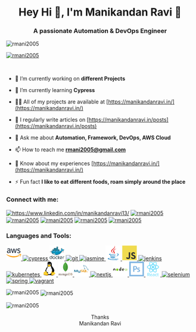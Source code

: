 
<h1 align="center">Hey Hi 👋, I'm Manikandan Ravi 👋</h1>
<h3 align="center">A passionate Automation & DevOps Engineer</h3>

<p align="left"> <img src=https://komarev.com/ghpvc/?username=rmani2005&label=Profile%20views&color=0e75b6&style=flat alt="rmani2005" /> </p>

<p align="left"> <a href=https://github.com/ryo-ma/github-profile-trophy><img src=https://github-profile-trophy.vercel.app/?username=rmani2005 alt="rmani2005" /></a> </p>

<p align="left"> <a href=https://twitter.com/ target="blank"><img src=https://img.shields.io/twitter/follow/?logo=twitter&style=for-the-badge alt="" /></a> </p>

- 🔭 I’m currently working on **different Projects**

- 🌱 I’m currently learning **Cypress**

- 👨‍💻 All of my projects are available at [https://manikandanravi.in/](https://manikandanravi.in/)

- 📝 I regularly write articles on [https://manikandanravi.in/posts](https://manikandanravi.in/posts)

- 💬 Ask me about **Automation, Framework, DevOps, AWS Cloud**

- 📫 How to reach me **rmani2005@gmail.com**

- 📄 Know about my experiences [https://manikandanravi.in/](https://manikandanravi.in/)

- ⚡ Fun fact **I like to eat different foods, roam simply around the place**

<h3 align="left">Connect with me:</h3>
<p align="left">
<a href=https://linkedin.com/in/https://www.linkedin.com/in/manikandanravi13/ target="blank"><img align="center" src=https://raw.githubusercontent.com/rahuldkjain/github-profile-readme-generator/master/src/images/icons/Social/linked-in-alt.svg alt=https://www.linkedin.com/in/manikandanravi13/ height="30" width="40" /></a>
<a href=https://fb.com/rmani2005 target="blank"><img align="center" src=https://raw.githubusercontent.com/rahuldkjain/github-profile-readme-generator/master/src/images/icons/Social/facebook.svg alt="rmani2005" height="30" width="40" /></a>
<a href=https://www.hackerrank.com/rmani2005 target="blank"><img align="center" src=https://raw.githubusercontent.com/rahuldkjain/github-profile-readme-generator/master/src/images/icons/Social/hackerrank.svg alt="rmani2005" height="30" width="40" /></a>
<a href=https://www.leetcode.com/rmani2005 target="blank"><img align="center" src=https://raw.githubusercontent.com/rahuldkjain/github-profile-readme-generator/master/src/images/icons/Social/leet-code.svg alt="rmani2005" height="30" width="40" /></a>
<a href=https://www.hackerearth.com/rmani2005 target="blank"><img align="center" src=https://raw.githubusercontent.com/rahuldkjain/github-profile-readme-generator/master/src/images/icons/Social/hackerearth.svg alt="rmani2005" height="30" width="40" /></a>
<a href=https://discord.gg/rmani2005 target="blank"><img align="center" src=https://raw.githubusercontent.com/rahuldkjain/github-profile-readme-generator/master/src/images/icons/Social/discord.svg alt="rmani2005" height="30" width="40" /></a>
</p>

<h3 align="left">Languages and Tools:</h3>
<p align="left"> <a href=https://aws.amazon.com target="_blank" rel="noreferrer"> <img src=https://raw.githubusercontent.com/devicons/devicon/master/icons/amazonwebservices/amazonwebservices-original-wordmark.svg alt="aws" width="40" height="40"/> </a> <a href=https://www.cypress.io target="_blank" rel="noreferrer"> <img src=https://raw.githubusercontent.com/simple-icons/simple-icons/6e46ec1fc23b60c8fd0d2f2ff46db82e16dbd75f/icons/cypress.svg alt="cypress" width="40" height="40"/> </a> <a href=https://www.docker.com/ target="_blank" rel="noreferrer"> <img src=https://raw.githubusercontent.com/devicons/devicon/master/icons/docker/docker-original-wordmark.svg alt="docker" width="40" height="40"/> </a> <a href=https://git-scm.com/ target="_blank" rel="noreferrer"> <img src=https://www.vectorlogo.zone/logos/git-scm/git-scm-icon.svg alt="git" width="40" height="40"/> </a> <a href=https://jasmine.github.io/ target="_blank" rel="noreferrer"> <img src=https://www.vectorlogo.zone/logos/jasmine/jasmine-icon.svg alt="jasmine" width="40" height="40"/> </a> <a href=https://www.java.com target="_blank" rel="noreferrer"> <img src=https://raw.githubusercontent.com/devicons/devicon/master/icons/java/java-original.svg alt="java" width="40" height="40"/> </a> <a href=https://developer.mozilla.org/en-US/docs/Web/JavaScript target="_blank" rel="noreferrer"> <img src=https://raw.githubusercontent.com/devicons/devicon/master/icons/javascript/javascript-original.svg alt="javascript" width="40" height="40"/> </a> <a href=https://www.jenkins.io target="_blank" rel="noreferrer"> <img src=https://www.vectorlogo.zone/logos/jenkins/jenkins-icon.svg alt="jenkins" width="40" height="40"/> </a> <a href=https://kubernetes.io target="_blank" rel="noreferrer"> <img src=https://www.vectorlogo.zone/logos/kubernetes/kubernetes-icon.svg alt="kubernetes" width="40" height="40"/> </a> <a href=https://www.linux.org/ target="_blank" rel="noreferrer"> <img src=https://raw.githubusercontent.com/devicons/devicon/master/icons/linux/linux-original.svg alt="linux" width="40" height="40"/> </a> <a href=https://www.mongodb.com/ target="_blank" rel="noreferrer"> <img src=https://raw.githubusercontent.com/devicons/devicon/master/icons/mongodb/mongodb-original-wordmark.svg alt="mongodb" width="40" height="40"/> </a> <a href=https://www.mysql.com/ target="_blank" rel="noreferrer"> <img src=https://raw.githubusercontent.com/devicons/devicon/master/icons/mysql/mysql-original-wordmark.svg alt="mysql" width="40" height="40"/> </a> <a href=https://nextjs.org/ target="_blank" rel="noreferrer"> <img src=https://cdn.worldvectorlogo.com/logos/nextjs-2.svg alt="nextjs" width="40" height="40"/> </a> <a href=https://nodejs.org target="_blank" rel="noreferrer"> <img src=https://raw.githubusercontent.com/devicons/devicon/master/icons/nodejs/nodejs-original-wordmark.svg alt="nodejs" width="40" height="40"/> </a> <a href=https://www.photoshop.com/en target="_blank" rel="noreferrer"> <img src=https://raw.githubusercontent.com/devicons/devicon/master/icons/photoshop/photoshop-line.svg alt="photoshop" width="40" height="40"/> </a> <a href=https://reactjs.org/ target="_blank" rel="noreferrer"> <img src=https://raw.githubusercontent.com/devicons/devicon/master/icons/react/react-original-wordmark.svg alt="react" width="40" height="40"/> </a> <a href=https://www.selenium.dev target="_blank" rel="noreferrer"> <img src=https://raw.githubusercontent.com/detain/svg-logos/780f25886640cef088af994181646db2f6b1a3f8/svg/selenium-logo.svg alt="selenium" width="40" height="40"/> </a> <a href=https://spring.io/ target="_blank" rel="noreferrer"> <img src=https://www.vectorlogo.zone/logos/springio/springio-icon.svg alt="spring" width="40" height="40"/> </a> <a href=https://www.vagrantup.com/ target="_blank" rel="noreferrer"> <img src=https://www.vectorlogo.zone/logos/vagrantup/vagrantup-icon.svg alt="vagrant" width="40" height="40"/> </a> </p>

<p><img align="left" src=https://github-readme-stats.vercel.app/api/top-langs?username=rmani2005&show_icons=true&locale=en&layout=compact alt="rmani2005" /></p>

<p>&nbsp;<img align="center" src=https://github-readme-stats.vercel.app/api?username=rmani2005&show_icons=true&locale=en alt="rmani2005" /></p>

<p><img align="center" src=https://github-readme-streak-stats.herokuapp.com/?user=rmani2005& alt="rmani2005" /></p>

<center> Thanks</center>
<center>Manikandan Ravi</center>

